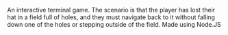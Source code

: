 An interactive terminal game. 
The scenario is that the player has lost their hat in a field full of holes, and they must navigate back to it without falling down one of the holes or stepping outside of the field.
Made using Node.JS
